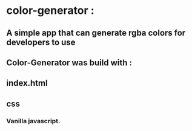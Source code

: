 # color-generator :

## A simple app that can generate rgba colors for developers to use

## Color-Generator was build with :


## index.html

## css

### Vanilla javascript.


